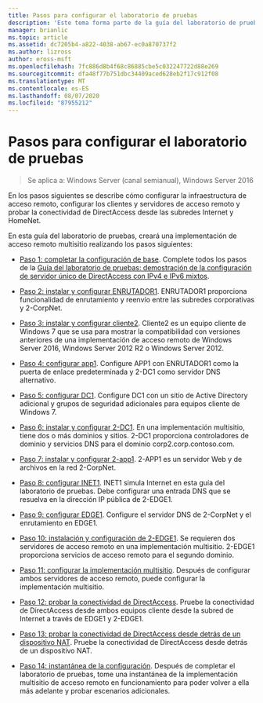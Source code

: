 ```yaml
---
title: Pasos para configurar el laboratorio de pruebas
description: 'Este tema forma parte de la guía del laboratorio de pruebas: demostración de una implementación multisitio de DirectAccess para Windows Server 2016'
manager: brianlic
ms.topic: article
ms.assetid: dc7205b4-a822-4038-ab67-ec0a870737f2
ms.author: lizross
author: eross-msft
ms.openlocfilehash: 7fc886d8b4f68c86885cbe5c032247722d88e269
ms.sourcegitcommit: dfa48f77b751dbc34409aced628eb2f17c912f08
ms.translationtype: MT
ms.contentlocale: es-ES
ms.lasthandoff: 08/07/2020
ms.locfileid: "87955212"
---
```

# <a name="steps-for-configuring-the-test-lab"></a>Pasos para configurar el laboratorio de pruebas

>Se aplica a: Windows Server (canal semianual), Windows Server 2016

En los pasos siguientes se describe cómo configurar la infraestructura de acceso remoto, configurar los clientes y servidores de acceso remoto y probar la conectividad de DirectAccess desde las subredes Internet y HomeNet.

En esta guía del laboratorio de pruebas, creará una implementación de acceso remoto multisitio realizando los pasos siguientes:

-   [Paso 1: completar la configuración de base](assetId:///9eb4a9ba-9118-4ea3-8963-e643ec81c3ed). Complete todos los pasos de la [Guía del laboratorio de pruebas: demostración de la configuración de servidor único de DirectAccess con IPv4 e IPv6 mixtos](https://go.microsoft.com/fwlink/p/?LinkId=237004).

-   [Paso 2: instalar y configurar ENRUTADOR1](assetId:///e4b1a298-d5b0-410e-970b-c5358a9378f9). ENRUTADOR1 proporciona funcionalidad de enrutamiento y reenvío entre las subredes corporativas y 2-CorpNet.

-   [Paso 3: instalar y configurar cliente2](assetId:///6cbee1b5-f6f6-443f-8fa9-31cc5c05a0ee). Cliente2 es un equipo cliente de Windows 7 que se usa para mostrar la compatibilidad con versiones anteriores de una implementación de acceso remoto de Windows Server 2016, Windows Server 2012 R2 o Windows Server 2012.

-   [Paso 4: configurar app1](assetId:///a0ee655e-c01e-4bf3-a7b3-064e9614f810). Configure APP1 con ENRUTADOR1 como la puerta de enlace predeterminada y 2-DC1 como servidor DNS alternativo.

-   [Paso 5: configurar DC1](assetId:///205ca795-93ce-4e53-aa6b-b44c87f0e14a). Configure DC1 con un sitio de Active Directory adicional y grupos de seguridad adicionales para equipos cliente de Windows 7.

-   [Paso 6: instalar y configurar 2-DC1](assetId:///16752f61-edbf-4ff4-9d7a-e2077b66a127). En una implementación multisitio, tiene dos o más dominios y sitios. 2-DC1 proporciona controladores de dominio y servicios DNS para el dominio corp2.corp.contoso.com.

-   [Paso 7: instalar y configurar 2-app1](assetId:///7d04b54e-590a-4d33-9766-415789859f29). 2-APP1 es un servidor Web y de archivos en la red 2-CorpNet.

-   [Paso 8: configurar INET1](assetId:///8ecc0b63-8626-4939-8d26-3d51d051d231). INET1 simula Internet en esta guía del laboratorio de pruebas. Debe configurar una entrada DNS que se resuelva en la dirección IP pública de 2-EDGE1.

-   [Paso 9: configurar EDGE1](assetId:///562744dc-30f6-42fa-bd5f-60a013b2179e). Configure el servidor DNS de 2-CorpNet y el enrutamiento en EDGE1.

-   [Paso 10: instalación y configuración de 2-EDGE1](assetId:///1938c4f3-ca96-475d-9f2e-6bea3b7a4130). Se requieren dos servidores de acceso remoto en una implementación multisitio. 2-EDGE1 proporciona servicios de acceso remoto para el segundo dominio.

-   [Paso 11: configurar la implementación multisitio](assetId:///537e4b68-043f-49c9-94d8-15ce8c4b18e2). Después de configurar ambos servidores de acceso remoto, puede configurar la implementación multisitio.

-   [Paso 12: probar la conectividad de DirectAccess](assetId:///aa293b5d-4b6f-4004-95f3-0ab54804b15c). Pruebe la conectividad de DirectAccess desde ambos equipos cliente desde la subred de Internet a través de EDGE1 y 2-EDGE1.

-   [Paso 13: probar la conectividad de DirectAccess desde detrás de un dispositivo NAT](assetId:///41f8195b-00a1-4991-9db8-3703514dbe0c). Pruebe la conectividad de DirectAccess desde detrás de un dispositivo NAT.

-   [Paso 14: instantánea de la configuración](assetId:///7b56d5c9-c334-463e-9e29-d652ca110d84). Después de completar el laboratorio de pruebas, tome una instantánea de la implementación multisitio de acceso remoto en funcionamiento para poder volver a ella más adelante y probar escenarios adicionales.



